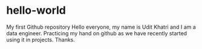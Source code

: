 # hello-world
My first Github repository
Hello everyone, my name is Udit Khatri and I am a data engineer. Practicing my hand on github as we have recently started using it in projects. Thanks.
